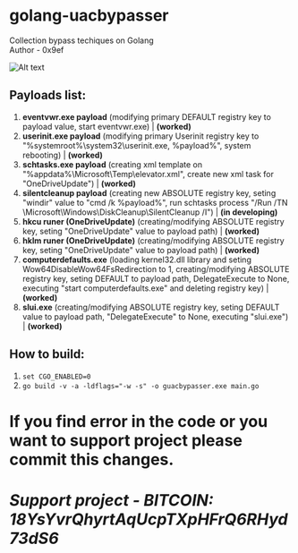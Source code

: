 # golang-uacbypasser
Collection bypass techiques on Golang<br/>
Author - 0x9ef<br/>

![Alt text](https://media.giphy.com/media/3BZDbv9pe7vMKJrV0f/giphy.gif "Work")

## Payloads list:
  1. **eventvwr.exe payload** (modifying primary DEFAULT registry key to payload value, start eventvwr.exe) | **(worked)**
  2. **userinit.exe payload** (modifying primary Userinit registry key to "%systemroot%\system32\userinit.exe, %payload%", system rebooting) | **(worked)**
  3. **schtasks.exe payload** (creating xml template on "%appdata%\Microsoft\Temp\elevator.xml", create new xml task for "OneDriveUpdate") | **(worked)**
  4. **silentcleanup payload** (creating new ABSOLUTE registry key, seting "windir" value to "cmd /k %payload%", run schtasks process "/Run /TN \Microsoft\Windows\DiskCleanup\SilentCleanup /I") | **(in developing)**
  5. **hkcu runer (OneDriveUpdate)** (creating/modifying ABSOLUTE registry key, seting "OneDriveUpdate" value to payload path) | **(worked)**
  6. **hklm runer (OneDriveUpdate)** (creating/modifying ABSOLUTE registry key, seting "OneDriveUpdate" value to payload path) | **(worked)**
  7. **computerdefaults.exe** (loading kernel32.dll library and seting Wow64DisableWow64FsRedirection to 1, creating/modifying ABSOLUTE registry key, seting DEFAULT to payload path, DelegateExecute to None, executing "start computerdefaults.exe" and deleting registry key) | **(worked)**
  8. **slui.exe** (creating/modifying ABSOLUTE registry key, seting DEFAULT value to payload path, "DelegateExecute" to None, executing "slui.exe") | **(worked)**
 
## How to build: 
  1. `set CGO_ENABLED=0`
  2. `go build -v -a -ldflags="-w -s" -o guacbypasser.exe main.go`

# If you find error in the code or you want to support project please commit this changes. 
# **_Support project - BITCOIN: 18YsYvrQhyrtAqUcpTXpHFrQ6RHyd73dS6_**
